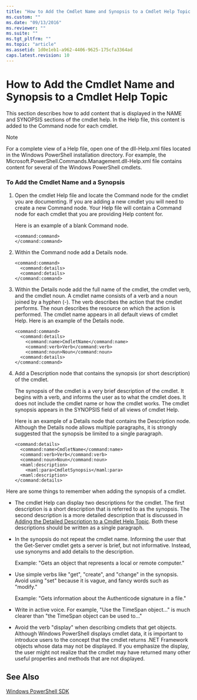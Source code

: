 ```yaml
---
title: "How to Add the Cmdlet Name and Synopsis to a Cmdlet Help Topic | Microsoft Docs"
ms.custom: ""
ms.date: "09/13/2016"
ms.reviewer: ""
ms.suite: ""
ms.tgt_pltfrm: ""
ms.topic: "article"
ms.assetid: 1d0e1eb1-a962-4406-9625-175cfa3364ad
caps.latest.revision: 10
---
```

# How to Add the Cmdlet Name and Synopsis to a Cmdlet Help Topic
This section describes how to add content that is displayed in the NAME and SYNOPSIS sections of the cmdlet help. In the Help file, this content is added to the Command node for each cmdlet.

> [!NOTE]
>  For a complete view of a Help file, open one of the dll-Help.xml files located in the Windows PowerShell installation directory. For example, the Microsoft.PowerShell.Commands.Management.dll-Help.xml file contains content for several of the Windows PowerShell cmdlets.

### To Add the Cmdlet Name and a Synopsis

1.  Open the cmdlet Help file and locate the Command node for the cmdlet you are documenting. If you are adding a new cmdlet you will need to create a new Command node. Your Help file will contain a Command node for each cmdlet that you are providing Help content for.

     Here is an example of a blank Command node.

    ```
    <command:command>
    </command:command>
    ```

2.  Within the Command node add a Details node.

    ```
    <command:command>
      <command:details>
      <command:details>
    </command:command>
    ```

3.  Within the Details node add the full name of the cmdlet, the cmdlet verb, and the cmdlet noun. A cmdlet name consists of a verb and a noun joined by a hyphen (-). The verb describes the action that the cmdlet performs. The noun describes the resource on which the action is performed. The cmdlet name appears in all default views of cmdlet Help. Here is an example of the Details node.

    ```
    <command:command>
      <command:details>
        <command:name>CmdletName</command:name>
        <command:verb>Verb</command:verb>
        <command:noun>Noun</command:noun>
      <command:details>
    </command:command>
    ```

4.  Add a Description node that contains the synopsis (or short description) of the cmdlet.

     The synopsis of the cmdlet is a very brief description of the cmdlet. It begins with a verb, and informs the user as to what the cmdlet does. It does not include the cmdlet name or how the cmdlet works. The cmdlet synopsis appears in the SYNOPSIS field of all views of cmdlet Help.

     Here is an example of a Details node that contains the Description node. Although the Details node allows multiple paragraphs, it is strongly suggested that the synopsis be limited to a single paragraph.

    ```
    <command:details>
      <command:name>CmdletName</command:name>
      <command:verb>Verb</command:verb>
      <command:noun>Noun</command:noun>
      <maml:description>
        <maml:para>CmdletSynopsis</maml:para>
      <maml:description>
    </command:details>
    ```

 Here are some things to remember when adding the synopsis of a cmdlet.

-   The cmdlet Help can display two descriptions for the cmdlet. The first description is a short description that is referred to as the synopsis. The second description is a more detailed description that is discussed in [Adding the Detailed Description to a Cmdlet Help Topic](./how-to-add-a-cmdlet-description.md). Both these descriptions should be written as a single paragraph.

-   In the synopsis do not repeat the cmdlet name. Informing the user that the Get-Server cmdlet gets a server is brief, but not informative. Instead, use synonyms and add details to the description.

     Example: "Gets an object that represents a local or remote computer."

-   Use simple verbs like "get", "create", and "change" in the synopsis. Avoid using "set" because it is vague, and fancy words such as "modify."

     Example: "Gets information about the Authenticode signature in a file."

-   Write in active voice. For example, "Use the TimeSpan object..." is much clearer than "the TimeSpan object can be used to..."

-   Avoid the verb "display" when describing cmdlets that get objects. Although Windows PowerShell displays cmdlet data, it is important to introduce users to the concept that the cmdlet returns .NET Framework objects whose data may not be displayed. If you emphasize the display, the user might not realize that the cmdlet may have returned many other useful properties and methods that are not displayed.

## See Also
 [Windows PowerShell SDK](../windows-powershell-reference.md)
